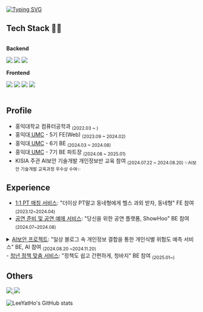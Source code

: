 [![Typing SVG](https://readme-typing-svg.demolab.com?font=Fira+Code&duration=3000&pause=2000&color=0092F1&width=435&lines=Hello+World!;Welcome+to+the+Lee+Yeon+Ho's+Github)](https://git.io/typing-svg)



## Tech Stack 🔨🔨

<div style="display:flex; flex-direction:column;">
    <!-- Backend -->
    <p><strong>Backend</strong></p>
    <div>
        <img src="https://img.shields.io/badge/Java-007396?style=for-the-badge&logo=Java&logoColor=white">
        <img src="https://img.shields.io/badge/Spring-6DB33F?style=for-the-badge&logo=spring&logoColor=white">
        <img src="https://img.shields.io/badge/Spring Boot-6DB33F?style=for-the-badge&logo=spring boot&logoColor=white"> 
    </div>
    <!-- Frontend -->
    <p><strong>Frontend</strong></p>
    <div>
        <img src="https://img.shields.io/badge/html5-E34F26?style=for-the-badge&logo=html5&logoColor=white"> 
        <img src="https://img.shields.io/badge/css-1572B6?style=for-the-badge&logo=css3&logoColor=white"> 
        <img src="https://img.shields.io/badge/javascript-F7DF1E?style=for-the-badge&logo=javascript&logoColor=black"> 
      <img src="https://img.shields.io/badge/react-20232a.svg?style=for-the-badge&logo=react&logoColor=61DAFB">
    </div><br>
</div>

## Profile
- 홍익대학교 컴퓨터공학과 <sub>(2022.03 ~ )</sub>
- 홍익대<a href="https://github.com/HIUMC"> UMC</a> - 5기 FE(Web) <sub>(2023.09 ~ 2024.02)</sub>
- 홍익대<a href="https://github.com/HIUMC"> UMC</a> - 6기 BE <sub>(2024.03 ~ 2024.08)</sub>
- 홍익대<a href="https://github.com/HIUMC"> UMC</a> - 7기 BE 파트장 <sub>(2024.08 ~ 2025.01)</sub>
- KISIA 주관 AI보안 기술개발 개인정보반 교육 참여 <sub>(2024.07.22 ~ 2024.08.20) ✨AI보안 기술개발 교육과정 우수상 수여✨</sub>

## Experience
- <a href="https://github.com/fitness-bro">1:1 PT 매칭 서비스</a>: "더이상 PT말고 동네형에게 헬스 과외 받자, 동네형" FE 참여 <sub>(2023.12~2024.04)</sub>
- <a href="https://github.com/UMC-ShowHoo">공연 준비 및 공연 예매 서비스</a>: "당신을 위한 공연 플랫폼, ShowHoo" BE 참여 <sub>(2024.07~2024.08)</sub>
<details><summary><a href="https://github.com/5i5i">AI보안 프로젝트</a>: "일상 블로그 속 개인정보 결합을 통한 개인식별 위험도 예측 서비스" BE, AI 참여 <sub>(2024.08.20 ~2024.11.20)</sub></summary> <div markdown="1">
# 일상 블로그 속  개인정보 결합을 통한 개인식별 위험도 예측 확장 프로그램 개발

---

### 1. **프로젝트 개요**

- **프로젝트 제목**: 블로그 게시글 속 개인정보 결합을 통한 개인식별 위험도 예측 확장 프로그램 개발
- **프로젝트 기간**: 2024년 8월 20일 - 2024년 11월 8일 (12주)
- **주요 목표**: 블로그 게시글을 게시 전에 개인정보를 자동으로 탐지하고, 이전 게시글들에서의 개인정보들의 카테고리 간의 결합 정보로 개인식별 위험도를 판단하여 경고를 해주는 웹 브라우저 확장 프로그램을 개발
    
    ⇒ 개인 정보 노출 경보
    


### 2. **문제 정의**

- **주제**: 일상 블로그 게시글에서 개인정보가 무분별하게 공개되어 발생할 수 있는 개인식별 위험을 예측하고 경고하는 시스템 개발.
- **근거**
    - **블로그의 보편성**: 블로그는 많은 사용자가 일상생활과 생각을 공유하는 주요 플랫폼 중 하나로, 전 세계 수백만 명이 개인적인 이야기를 블로그에 게시하고 있습니다. 이러한 글에는 종종 민감한 개인정보가 포함될 수 있으며, 사용자가 의도하지 않더라도 정보가 노출될 위험이 존재합니다.
    
    - **정보의 조각화와 결합 가능성**: 사용자는 종종 여러 개의 블로그 게시글에 걸쳐 다양한 정보를 게시합니다. 각각의 게시글에서는 개별적으로 큰 의미가 없는 정보일 수 있지만, 여러 게시글의 정보를 결합하면 개인을 식별할 수 있는 단서가 될 수 있습니다.
        
        **ex**) 한 게시글에 이름이 포함되고, 다른 게시글에 이메일 주소가 포함될 경우, 이 두 정보가 결합되어 개인 식별 가능성이 높아짐
        
    - **정보 유출 사례 증가**: 최근 몇 년간, 블로그 및 SNS에서 개인정보가 무단으로 수집되거나 유출되는 사례가 증가하고 있습니다. 이러한 사례는 사용자가 무심코 올린 정보들이 결합되어 악용될 수 있다는 위험성을 보여줍니다. (밑에 기사 참고)
    
    - **사용자 인식 부족**: 많은 블로그 사용자들은 자신의 게시글에 포함된 정보가 어떻게 결합될 수 있는지, 그리고 그로 인해 발생할 수 있는 위험에 대해 충분히 인지하지 못하고 있습니다. 따라서 사용자에게 이러한 결합 위험성을 경고하고, 개인정보 보호를 강화할 수 있는 도구가 필요합니다.
- **관련 기사**
    - “네이버 블로그 광고 이용자 2,200명 개인정보 유출**”** [https://www.yna.co.kr/view/MYH20190502002300038](https://www.yna.co.kr/view/MYH20190502002300038)
    - “네이버, 블로그 서비스 오픈 20주년 “3,300만 블로그서 28억 건 글 창작됐다” [https://www.itworld.co.kr/news/310009](https://www.itworld.co.kr/news/310009)
    - “카카오, ‘오픈채팅 개인정보 유출’ 과징금 151억”
        
        [https://www.sisajournal-e.com/news/articleView.html?idxno=403028](https://www.sisajournal-e.com/news/articleView.html?idxno=403028)
        
        **카카오 ‘오픈채팅방 개인정보 유출’, 과징금 151억원 ‘철퇴’**
        
        [https://www.hani.co.kr/arti/economy/it/1141740.html](https://www.hani.co.kr/arti/economy/it/1141740.html)
        
        주차장 CCTV
        
    

---

### 3. **개인정보 보호 효과**

- **예측**: 동일 사용자가 작성한 여러 게시글 간의 정보 결합 가능성을 분석하고, 결합으로 인해 발생할 수 있는 개인식별 위험도를 예측합니다.
- **탐지**: OCR, NLP 기술을 활용하여 이름, 이메일, 전화번호 등의 개인정보를 탐지하고, 이를 기반으로 개인식별 가능성을 탐지합니다.

---

### 4. **데이터 수집 및 EDA**

- **수집 출처**:
    - **공공 데이터셋** : AI-Hub, Kaggle, UCI 머신러닝 레포지토리 등에서 제공하는 블로그 게시글 데이터셋.
        - AI-hub : 야외 실제 한글 이미지(간판) [https://aihub.or.kr/aihubdata/data/view.do?dataSetSn=105](https://aihub.or.kr/aihubdata/data/view.do?dataSetSn=105)
        - 도로안내판 데이터 [https://www.data.go.kr/data/15028193/standard.do?recommendDataYn=Y](https://www.data.go.kr/data/15028193/standard.do?recommendDataYn=Y)
        - 
    - [**네이버 오픈 API**](https://zephy2.tistory.com/21)를 통한 블로그 데이터 요청
    - **크롤링 데이터**: 실제 블로그 플랫폼에서 수집한 게시글 데이터 (법적 동의 받은 가상 사용자 데이터).
    - **Synthetic Data 생성** : 개인정보 패턴을 반영한 인공 데이터 생성 (ChatGPT 기반).
    - **GitHub** : 연구 목적으로 공개된 이미지 데이터셋
    - GANs을 사용해 신분증이나 문서 이미지와 같은 특정 유형의 이미지를 생성
- **형식**: 텍스트 데이터(블로그 게시글), 메타데이터(게시글 작성일, 작성자 등), 이미지에서 텍스트 추출
- **관련 기술 도구**:
    - **NLP**: NLTK, SpaCy, Transformers(BERT) 등 텍스트 분석 도구.
    - **데이터 수집 및 처리**: Python, BeautifulSoup, Scrapy, Pandas.
    - **EDA 시각화**: Matplotlib, Seaborn, Plotly.
    - **확률 예측:**
    - **개인정보 위험도? 예측: ex) LSTM**
    

---

### 5. **AI 가드레일 설정**

- **데이터 익명화**: 실제 사용자 데이터를 수집할 때, 모든 데이터는 익명화 처리하여 개인정보 보호를 우선합니다.
- **모델 공정성**: 개인식별 위험도를 예측하는 모델이 특정 개인이나 그룹에 편향되지 않도록 공정성 테스트를 수행합니다.
- **데이터 보안**: 데이터 수집, 처리 및 저장 시 강력한 암호화 기법을 사용하여 데이터 유출 위험을 최소화합니다.
- **사용자 프라이버시 보호**: 사용자의 동의 없이 어떠한 개인 정보도 저장하거나 공유하지 않습니다.
- **성능 지연 문제:** 프로세서 바(진행상황)를 보여주기
- 큐알, 이미지 어디까지 인식할 것인지?? → 범위 정하기
- 첨부파일, 링크는 확인하지 않음
- 성능문제로 확장 프로그램으로 구현 실패. 대신 웹 서비스로 구현
- 다른 플랫폼과 호환 안됨!!!

</div>
</details>
- <a href="https://github.com/ChungBazi">청년 정책 맞춤 서비스</a>: "정책도 쉽고 간편하게, 청바지" BE 참여 <sub>(2025.01~)</sub>

## Others

<div>
    <a href="mailto:pololydotoly@naver.com">
        <img src="https://img.shields.io/badge/
        Email-#03C75A?style=for-the-badge&logo=Naver&logoColor=white"> 
    </a>
    <a href="https://velog.io/@yeonho03/posts">
        <img src="https://img.shields.io/badge/
        Velog-#20C997?style=for-the-badge&logo=Velog&logoColor=white"> 
    </a>


![LeeYatHo's GitHub stats](https://github-readme-stats.vercel.app/api?username=dldusgh318&show_icons=true&bg_color=00000000)


